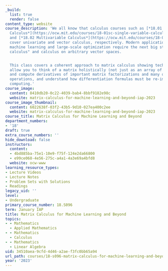 ```yaml
---
_build:
  list: true
  render: false
content_type: website
course_description: 'We all know that calculus courses such as [*18.01 Single Variable
  Calculus*](https://ocw.mit.edu/courses/18-01sc-single-variable-calculus-fall-2010/)
  and [*18.02 Multivariable Calculus*](https://ocw.mit.edu/courses/18-02sc-multivariable-calculus-fall-2010/)
  cover univariate and vector calculus, respectively. Modern applications such as
  machine learning and large-scale optimization require the next big step, "matrix
  calculus" and calculus on arbitrary vector spaces.


  This class covers a coherent approach to matrix calculus showing techniques that
  allow you to think of a matrix holistically (not just as an array of scalars), generalize
  and compute derivatives of important matrix factorizations and many other complicated-looking
  operations, and understand how differentiation formulas must be re-imagined in large-scale
  computing.'
course_image:
  content: 8410db20-0c22-4039-bab4-8bbf9182e98c
  website: matrix-calculus-for-machine-learning-and-beyond-iap-2023
course_image_thumbnail:
  content: 6022638f-03f2-43b5-9d10-027ea400c2ee
  website: matrix-calculus-for-machine-learning-and-beyond-iap-2023
course_title: Matrix Calculus for Machine Learning and Beyond
department_numbers:
- '18'
draft: true
extra_course_numbers: ''
hide_download: false
instructors:
  content:
  - 4bd885ba-75e1-10e9-f75f-124e2da66800
  - e99ce068-4e56-275c-a4a1-4a3e69a4bfd8
  website: ocw-www
learning_resource_types:
- Lecture Videos
- Lecture Notes
- Problem Sets with Solutions
- Readings
legacy_uid: ''
level:
- Undergraduate
primary_course_number: 18.S096
term: January IAP
title: Matrix Calculus for Machine Learning and Beyond
topics:
- - Mathematics
  - Applied Mathematics
- - Mathematics
  - Calculus
- - Mathematics
  - Linear Algebra
uid: 34510aea-9cfd-4d46-a2ae-f3fc0bb65a94
url_path: courses/18-s096-matrix-calculus-for-machine-learning-and-beyond-january-iap-2023
year: '2023'
---
```

